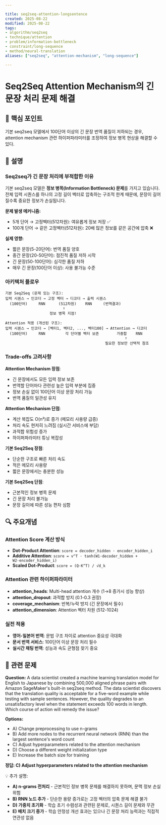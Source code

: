```yaml
---

title: seq2seq-attention-longsentence
created: 2025-08-22
modified: 2025-08-22
tags:
- algorithm/seq2seq
- technique/attention
- problem/information-bottleneck
- constraint/long-sequence
- method/neural-translation
aliases: ["seq2seq", "attention-mechanism", "long-sequence"]

---
```


# Seq2Seq Attention Mechanism의 긴 문장 처리 문제 해결

## 🎯 핵심 포인트

기본 seq2seq 모델에서 100단어 이상의 긴 문장 번역 품질이 저하되는 경우, attention mechanism 관련 하이퍼파라미터를 조정하여 정보 병목 현상을 해결할 수 있다.

## 📝 설명

### Seq2seq가 긴 문장 처리에 부적합한 이유

기본 seq2seq 모델은 **정보 병목(Information Bottleneck) 문제**를 가지고 있습니다. 전체 입력 시퀀스를 하나의 고정 길이 벡터로 압축하는 구조적 한계 때문에, 문장이 길어질수록 중요한 정보가 손실됩니다.

**문제 발생 메커니즘:**
- 5개 단어 → 고정벡터(512차원): 여유롭게 정보 저장 ✅
- 100개 단어 → 같은 고정벡터(512차원): 20배 많은 정보를 같은 공간에 압축 ❌

**실제 영향:**
- 짧은 문장(5-20단어): 번역 품질 양호
- 중간 문장(20-50단어): 점진적 품질 저하 시작  
- 긴 문장(50-100단어): 심각한 품질 저하
- 매우 긴 문장(100단어 이상): 사용 불가능 수준

### 아키텍처 플로우

```
기본 Seq2Seq (문제 있는 구조):
입력 시퀀스 → 인코더 → 고정 벡터 → 디코더 → 출력 시퀀스
  (100단어)     RNN      (512차원)    RNN     (번역결과)
                          ↑
                    정보 병목 지점!

Attention 적용 (개선된 구조):
입력 시퀀스 → 인코더 → [벡터1, 벡터2, ..., 벡터100] → Attention → 디코더
  (100단어)     RNN         각 단어별 벡터 보존        가중합    RNN
                                                      ↑
                                             필요한 정보만 선택적 참조
```

### Trade-offs 고려사항

**Attention Mechanism 장점**:
- 긴 문장에서도 모든 입력 정보 보존
- 번역할 단어마다 관련성 높은 입력 부분에 집중
- 정보 손실 없이 100단어 이상 문장 처리 가능
- 번역 품질의 일관성 유지

**Attention Mechanism 단점**:
- 계산 복잡도 O(n²)로 증가 (메모리 사용량 급증)
- 처리 속도 현저히 느려짐 (실시간 서비스에 부담)
- 과적합 위험성 증가
- 하이퍼파라미터 튜닝 복잡성

**기본 Seq2Seq 장점**:
- 단순한 구조로 빠른 처리 속도
- 적은 메모리 사용량
- 짧은 문장에서는 충분한 성능

**기본 Seq2Seq 단점**:
- 근본적인 정보 병목 문제
- 긴 문장 처리 불가능
- 문장 길이에 따른 성능 편차 심함

## 🔍 주요개념

### Attention Score 계산 방식

- **Dot-Product Attention**: `score = decoder_hidden · encoder_hidden_i`
- **Additive Attention**: `score = v^T · tanh(W1·decoder_hidden + W2·encoder_hidden_i)`
- **Scaled Dot-Product**: `score = (Q·K^T) / √d_k`

### Attention 관련 하이퍼파라미터

- **attention_heads**: Multi-head attention 개수 (1→8 증가시 성능 향상)
- **attention_dropout**: 과적합 방지 (0.1-0.3 권장)
- **coverage_mechanism**: 반복/누락 방지 (긴 문장에서 필수)
- **attention_dimension**: Attention 벡터 차원 (512-1024)

### 실전 적용

- **영어-일본어 번역**: 문법 구조 차이로 attention 중요성 극대화
- **문서 번역 서비스**: 100단어 이상 문장 처리 필수
- **실시간 채팅 번역**: 성능과 속도 균형점 찾기 중요

## 📝 관련 문제

**Question:** A data scientist created a machine learning translation model for English to Japanese by combining 500,000 aligned phrase pairs with Amazon SageMaker's built-in seq2seq method. The data scientist discovers that the translation quality is acceptable for a five-word example while testing with sample sentences. However, the quality degrades to an unsatisfactory level when the statement exceeds 100 words in length. Which course of action will remedy the issue?

**Options:**

- A) Change preprocessing to use n-grams
- B) Add more nodes to the recurrent neural network (RNN) than the largest sentence's word count
- C) Adjust hyperparameters related to the attention mechanism
- D) Choose a different weight initialization type
- E) Increase the batch size for training

**정답: C) Adjust hyperparameters related to the attention mechanism**

💡 추가 설명:

- **A) n-grams 전처리** - 근본적인 정보 병목 문제를 해결하지 못하며, 문맥 정보 손실 위험
- **B) RNN 노드 추가** - 단순한 용량 증가로는 고정 벡터의 압축 문제 해결 불가
- **D) 가중치 초기화** - 학습 초기 수렴성과 관련된 문제로, 시퀀스 길이 문제와 무관
- **E) 배치 크기 증가** - 학습 안정성 개선 효과는 있으나 긴 문장 처리 능력과는 직접적 연관성 없음